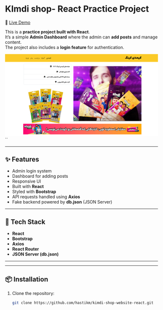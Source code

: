 # KImdi shop- React Practice Project  

🔗 [Live Demo](https://your-demo-link.com)  

This is a **practice project built with React**.  
It’s a simple **Admin Dashboard** where the admin can **add posts** and manage content.  
The project also includes a **login feature** for authentication.  

![website pic](./src/assets/imge/00.png)
``


---

## ✨ Features  
- Admin login system  
- Dashboard for adding posts  
- Responsive UI  
- Built with **React**  
- Styled with **Bootstrap**  
- API requests handled using **Axios**  
- Fake backend powered by **db.json** (JSON Server)  
---

## 🚀 Tech Stack  
- **React**  
- **Bootstrap**  
- **Axios**  
- **React Router**  
- **JSON Server (db.json)**  

---

---

## 📦 Installation  

1. Clone the repository:  
   ```bash
   git clone https://github.com/hastikm/kimdi-shop-website-react.git
